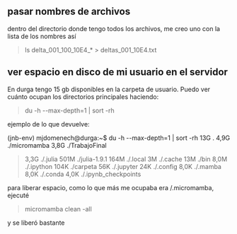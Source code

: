 ## pasar nombres de archivos

dentro del directorio donde tengo todos los archivos, me creo uno con la lista de los nombres así

> ls delta_001_100_10E4_* > deltas_001_10E4.txt

## ver espacio en disco de mi usuario en el servidor

En durga tengo 15 gb disponibles en la carpeta de usuario. Puedo ver cuánto ocupan los directorios principales haciendo:

> du -h --max-depth=1 | sort -rh

ejemplo de lo que devuelve:

(jnb-env) mjdomenech@durga:~$ du -h --max-depth=1 | sort -rh
13G     .
4,9G    ./micromamba
3,8G    ./TrabajoFinal
> 3,3G    ./.julia
> 501M    ./julia-1.9.1
> 164M    ./.local
> 3M     ./.cache
> 13M     ./bin
> 8,0M    ./.ipython
> 104K    ./carpeta
> 56K     ./.jupyter
> 24K     ./.config
> 8,0K    ./.mamba
> 8,0K    ./.conda
> 4,0K    ./.ipynb_checkpoints


para liberar espacio, como lo que más me ocupaba era /.micromamba, ejecuté

> micromamba clean -all

y se liberó bastante
